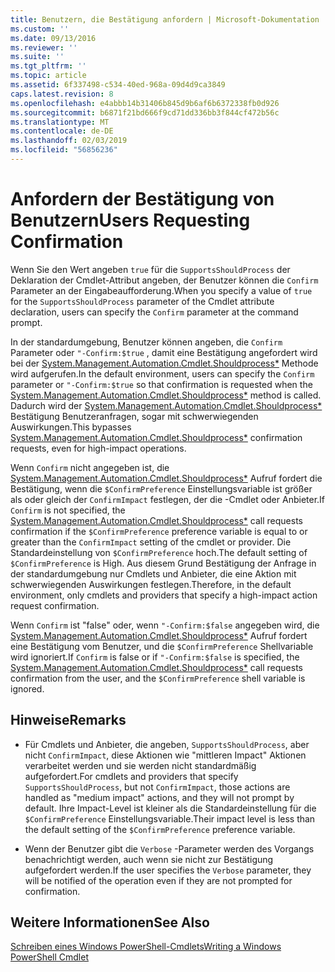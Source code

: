 ```yaml
---
title: Benutzern, die Bestätigung anfordern | Microsoft-Dokumentation
ms.custom: ''
ms.date: 09/13/2016
ms.reviewer: ''
ms.suite: ''
ms.tgt_pltfrm: ''
ms.topic: article
ms.assetid: 6f337498-c534-40ed-968a-09d4d9ca3849
caps.latest.revision: 8
ms.openlocfilehash: e4abbb14b31406b845d9b6af6b6372338fb0d926
ms.sourcegitcommit: b6871f21bd666f9cd71dd336bb3f844cf472b56c
ms.translationtype: MT
ms.contentlocale: de-DE
ms.lasthandoff: 02/03/2019
ms.locfileid: "56856236"
---
```

# <a name="users-requesting-confirmation"></a><span data-ttu-id="9e955-102">Anfordern der Bestätigung von Benutzern</span><span class="sxs-lookup"><span data-stu-id="9e955-102">Users Requesting Confirmation</span></span>

<span data-ttu-id="9e955-103">Wenn Sie den Wert angeben `true` für die `SupportsShouldProcess` der Deklaration der Cmdlet-Attribut angeben, der Benutzer können die `Confirm` Parameter an der Eingabeaufforderung.</span><span class="sxs-lookup"><span data-stu-id="9e955-103">When you specify a value of `true` for the `SupportsShouldProcess` parameter of the Cmdlet attribute declaration, users can specify the `Confirm` parameter at the command prompt.</span></span>

<span data-ttu-id="9e955-104">In der standardumgebung, Benutzer können angeben, die `Confirm` Parameter oder `"-Confirm:$true` , damit eine Bestätigung angefordert wird bei der [System.Management.Automation.Cmdlet.Shouldprocess\*](/dotnet/api/System.Management.Automation.Cmdlet.ShouldProcess) Methode wird aufgerufen.</span><span class="sxs-lookup"><span data-stu-id="9e955-104">In the default environment, users can specify the `Confirm` parameter or `"-Confirm:$true` so that confirmation is requested when the [System.Management.Automation.Cmdlet.Shouldprocess\*](/dotnet/api/System.Management.Automation.Cmdlet.ShouldProcess) method is called.</span></span> <span data-ttu-id="9e955-105">Dadurch wird der [System.Management.Automation.Cmdlet.Shouldprocess\*](/dotnet/api/System.Management.Automation.Cmdlet.ShouldProcess) Bestätigung Benutzeranfragen, sogar mit schwerwiegenden Auswirkungen.</span><span class="sxs-lookup"><span data-stu-id="9e955-105">This bypasses [System.Management.Automation.Cmdlet.Shouldprocess\*](/dotnet/api/System.Management.Automation.Cmdlet.ShouldProcess) confirmation requests, even for high-impact operations.</span></span>

<span data-ttu-id="9e955-106">Wenn `Confirm` nicht angegeben ist, die [System.Management.Automation.Cmdlet.Shouldprocess\*](/dotnet/api/System.Management.Automation.Cmdlet.ShouldProcess) Aufruf fordert die Bestätigung, wenn die `$ConfirmPreference` Einstellungsvariable ist größer als oder gleich der `ConfirmImpact` festlegen, der die -Cmdlet oder Anbieter.</span><span class="sxs-lookup"><span data-stu-id="9e955-106">If `Confirm` is not specified, the [System.Management.Automation.Cmdlet.Shouldprocess\*](/dotnet/api/System.Management.Automation.Cmdlet.ShouldProcess) call requests confirmation if the `$ConfirmPreference` preference variable is equal to or greater than the `ConfirmImpact` setting of the cmdlet or provider.</span></span> <span data-ttu-id="9e955-107">Die Standardeinstellung von `$ConfirmPreference` hoch.</span><span class="sxs-lookup"><span data-stu-id="9e955-107">The default setting of `$ConfirmPreference` is High.</span></span> <span data-ttu-id="9e955-108">Aus diesem Grund Bestätigung der Anfrage in der standardumgebung nur Cmdlets und Anbieter, die eine Aktion mit schwerwiegenden Auswirkungen festlegen.</span><span class="sxs-lookup"><span data-stu-id="9e955-108">Therefore, in the default environment, only cmdlets and providers that specify a high-impact action request confirmation.</span></span>

<span data-ttu-id="9e955-109">Wenn `Confirm` ist "false" oder, wenn `"-Confirm:$false` angegeben wird, die [System.Management.Automation.Cmdlet.Shouldprocess\*](/dotnet/api/System.Management.Automation.Cmdlet.ShouldProcess) Aufruf fordert eine Bestätigung vom Benutzer, und die `$ConfirmPreference` Shellvariable wird ignoriert.</span><span class="sxs-lookup"><span data-stu-id="9e955-109">If `Confirm` is false or if `"-Confirm:$false` is specified, the [System.Management.Automation.Cmdlet.Shouldprocess\*](/dotnet/api/System.Management.Automation.Cmdlet.ShouldProcess) call requests confirmation from the user, and the `$ConfirmPreference` shell variable is ignored.</span></span>

## <a name="remarks"></a><span data-ttu-id="9e955-110">Hinweise</span><span class="sxs-lookup"><span data-stu-id="9e955-110">Remarks</span></span>

- <span data-ttu-id="9e955-111">Für Cmdlets und Anbieter, die angeben, `SupportsShouldProcess`, aber nicht `ConfirmImpact`, diese Aktionen wie "mittleren Impact" Aktionen verarbeitet werden und sie werden nicht standardmäßig aufgefordert.</span><span class="sxs-lookup"><span data-stu-id="9e955-111">For cmdlets and providers that specify `SupportsShouldProcess`, but not `ConfirmImpact`, those actions are handled as "medium impact" actions, and they will not prompt by default.</span></span> <span data-ttu-id="9e955-112">Ihre Impact-Level ist kleiner als die Standardeinstellung für die `$ConfirmPreference` Einstellungsvariable.</span><span class="sxs-lookup"><span data-stu-id="9e955-112">Their impact level is less than the default setting of the `$ConfirmPreference` preference variable.</span></span>

- <span data-ttu-id="9e955-113">Wenn der Benutzer gibt die `Verbose` -Parameter werden des Vorgangs benachrichtigt werden, auch wenn sie nicht zur Bestätigung aufgefordert werden.</span><span class="sxs-lookup"><span data-stu-id="9e955-113">If the user specifies the `Verbose` parameter, they will be notified of the operation even if they are not prompted for confirmation.</span></span>

## <a name="see-also"></a><span data-ttu-id="9e955-114">Weitere Informationen</span><span class="sxs-lookup"><span data-stu-id="9e955-114">See Also</span></span>

[<span data-ttu-id="9e955-115">Schreiben eines Windows PowerShell-Cmdlets</span><span class="sxs-lookup"><span data-stu-id="9e955-115">Writing a Windows PowerShell Cmdlet</span></span>](./writing-a-windows-powershell-cmdlet.md)
